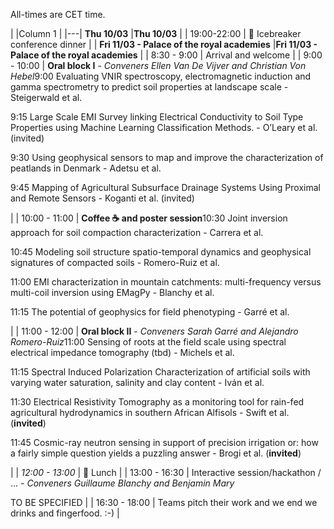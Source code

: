 All-times are CET time.

| |Column 1 |
|---|
**Thu 10/03**  |**Thu 10/03**  |
|  19:00-22:00 | 🧊 Icebreaker conference dinner |
| **Fri 11/03 - Palace of the royal academies**  |**Fri 11/03 - Palace of the royal academies**  |
|  8:30 - 9:00 | Arrival and welcome |
|  9:00 - 10:00 | **Oral block I** - *Conveners Ellen Van De Vijver and Christian Von Hebel*9:00 Evaluating VNIR spectroscopy, electromagnetic induction and gamma spectrometry to predict soil properties at landscape scale - Steigerwald et al. 

9:15 Large Scale EMI Survey linking Electrical Conductivity to Soil Type Properties using Machine Learning Classification Methods. - O’Leary et al. (invited)

9:30 Using geophysical sensors to map and improve the characterization of peatlands in Denmark - Adetsu et al. 

9:45 Mapping of Agricultural Subsurface Drainage Systems Using Proximal and Remote Sensors - Koganti et al. (invited)

 |
|  10:00 - 11:00 | **Coffee ☕ and poster session**10:30 Joint inversion approach for soil compaction characterization - Carrera et al.

10:45 Modeling soil structure spatio-temporal dynamics and geophysical signatures of compacted soils - Romero-Ruiz et al.

11:00 EMI characterization in mountain catchments: multi-frequency versus multi-coil inversion using EMagPy - Blanchy et al. 

11:15 The potential of geophysics for field phenotyping - Garré et al. 

 |
|  11:00 - 12:00 | **Oral block II** - *Conveners Sarah Garré and Alejandro Romero-Ruiz*11:00 Sensing of roots at the field scale using spectral electrical impedance tomography (tbd) - Michels et al.

11:15 Spectral Induced Polarization Characterization of artificial soils with varying water saturation, salinity and clay content - Iván et al. 

11:30 Electrical Resistivity Tomography as a monitoring tool for rain-fed agricultural hydrodynamics in southern African Alfisols - Swift et al. (**invited**)

11:45 Cosmic-ray neutron sensing in support of precision irrigation or: how a fairly simple question yields a puzzling answer - Brogi et al. (**invited**)

 |
|  *12:00 - 13:00*  | 🍟 Lunch |
|  13:00 - 16:30 | Interactive session/hackathon / … - *Conveners Guillaume Blanchy and Benjamin Mary*

TO BE SPECIFIED |
|  16:30 - 18:00 | Teams pitch their work and we end we drinks and fingerfood. :-) |
